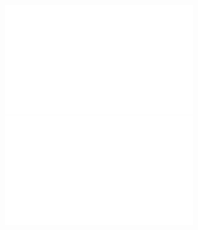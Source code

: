 ![](https://raw.githubusercontent.com/BaspelOp/BaspelOp/master/generated/overview.svg#gh-dark-mode-only)
![](https://raw.githubusercontent.com/BaspelOp/BaspelOp/master/generated/languages.svg#gh-dark-mode-only)
